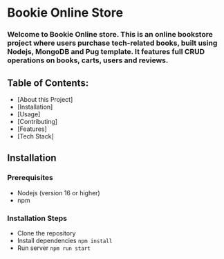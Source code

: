 # **Bookie Online Store**
### Welcome to Bookie Online store. This is an online bookstore project where users purchase tech-related books, built using Nodejs, MongoDB and Pug template. It features full CRUD operations on books, carts, users and reviews.
## Table of Contents:
<ul>
  <li>[About this Project]</li>
  <li>[Installation]</li>
  <li>[Usage]</li>
  <li>[Contributing]</li>
  <li>[Features]</li>
  <li>[Tech Stack]</li>
</ul>

## Installation

### Prerequisites
* Nodejs (version 16 or higher)
* npm

### Installation Steps
* Clone the repository
* Install dependencies ```npm install```
* Run server ```npm run start```
